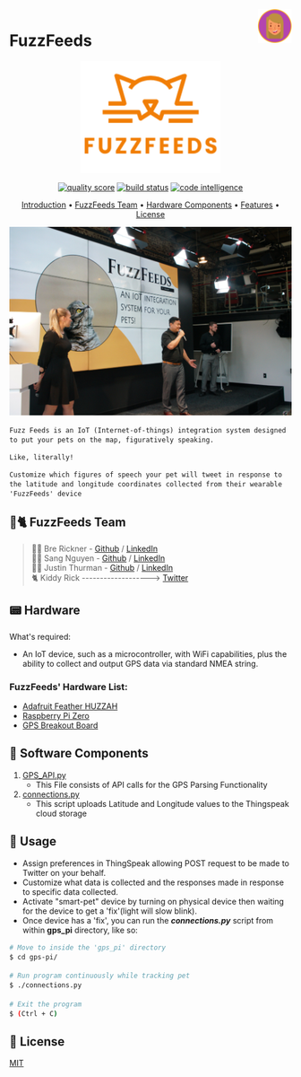 <a href="https://github.com/brerickner/">
    <img src="bre_favi.png" alt="Bre" title="Bre's Github" align="right" height="60" />
</a>

#  FuzzFeeds  
<p align="center">
<a href="https://github.com/brerickner/fuzzfeeds">
    <img src="orange_logo.png" alt="fuzz-feeds" width="250" height="200"></a>
</p>

<p align="center">
<a href="https://scrutinizer-ci.com/g/brerickner/fuzzfeeds/?branch=master"><img src="https://scrutinizer-ci.com/g/brerickner/fuzzfeeds/badges/quality-score.png?b=master" alt="quality score" title="FuzzFeeds code quality score (1-10)"></a>
<a href="https://scrutinizer-ci.com/g/brerickner/fuzzfeeds/build-status/master"><img src="https://scrutinizer-ci.com/g/brerickner/fuzzfeeds/badges/build.png?b=master" alt="build status" title="Build Successful!"></a>
<a href="https://scrutinizer-ci.com/code-intelligence"><img src="https://scrutinizer-ci.com/g/brerickner/fuzzfeeds/badges/code-intelligence.svg?b=master" alt="code intelligence" title="Code Intelligence available"></a>
</p>

<p align="center">
<a href="#introduction-cat2">Introduction</a> •
<a href="##fuzzfeeds-team...">FuzzFeeds Team</a> •
<a href="#hardware-components">Hardware Components</a> •
<a href="#features--rocket">Features</a> •
<a href="#licensescroll">License</a>
</p>

<p align="center"><img src="present.png" alt="FuzzFeeds Demo Presentation" title="FuzzFeeds Team on Demo Day" width="600">
</p>

`Fuzz Feeds is an IoT (Internet-of-things) integration system designed to put your pets on the map, figuratively speaking.`

`Like, literally!`  
  
`Customize which figures of speech your pet will tweet in response to the latitude and longitude coordinates collected from their wearable 'FuzzFeeds' device`

## :busts_in_silhouette::cat2: FuzzFeeds Team
> :woman_technologist: Bre Rickner - [Github](https://github.com/brerickner) / [LinkedIn](https://www.linkedin.com/in/brerickner)  
> :man_technologist: Sang Nguyen - [Github](https://github.com/sang-nguy0920) / [LinkedIn](https://www.linkedin.com/in/sang-n-8666631a9)  
> :man_technologist:
Justin Thurman - [Github](https://github.com/Justin4587) / [LinkedIn](https://www.linkedin.com/in/justin-thurman-293942123/)  
>:cat2: Kiddy Rick -------------------> [Twitter](https://twitter.com/kiddy_rick)  

## :pager: Hardware
What's required:  
- An IoT device, such as a microcontroller, with WiFi capabilities, plus the ability to collect and output GPS data via standard NMEA string.

### FuzzFeeds' Hardware List:
*  [Adafruit Feather HUZZAH]("https://www.adafruit.com/product/2821")
*  [Raspberry Pi Zero]("https://www.raspberrypi.com/products/raspberry-pi-zero/")
*  [GPS Breakout Board]("https://www.adafruit.com/product/746")

## :floppy_disk: Software Components
1. [GPS_API.py]("https://github.com/brerickner/fuzzfeeds/blob/master/gps_pi/GPS_API.py")
    - This File consists of API calls for the GPS Parsing Functionality
2.  [connections.py]("https://github.com/brerickner/fuzzfeeds/blob/master/gps_pi/connections.py") 
    - This script uploads Latitude and Longitude values to the Thingspeak cloud storage


## :iphone: Usage
*  Assign preferences in ThingSpeak allowing POST request to be made to Twitter on your behalf.
*  Customize what data is collected and the responses made in response to specific data collected.
* Activate "smart-pet" device by turning on physical device then waiting for the device to get a 'fix'(light will slow blink).
* Once device has a 'fix', you can run the **_connections.py_** script from within **gps_pi** directory, like so:  
```sh
# Move to inside the 'gps_pi' directory
$ cd gps-pi/

# Run program continuously while tracking pet
$ ./connections.py

# Exit the program
$ (Ctrl + C)
```


## :scroll: License
[MIT](https://choosealicense.com/licenses/mit/)
